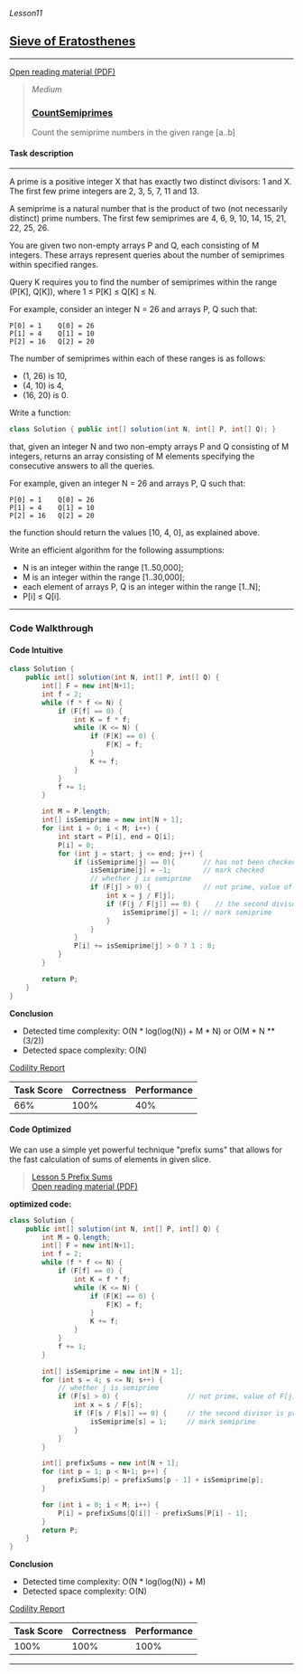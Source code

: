 _Lesson11_
## [Sieve of Eratosthenes](https://app.codility.com/programmers/lessons/11-sieve_of_eratosthenes/)

***
[Open reading material (PDF)](https://codility.com/media/train/9-Sieve.pdf)

> _Medium_
> ### [CountSemiprimes](https://app.codility.com/programmers/lessons/11-sieve_of_eratosthenes/count_semiprimes/)
> Count the semiprime numbers in the given range [a..b]

#### Task description
***
A prime is a positive integer X that has exactly two distinct divisors: 1 and X. The first few prime integers are 2, 3, 5, 7, 11 and 13.

A semiprime is a natural number that is the product of two (not necessarily distinct) prime numbers. The first few semiprimes are 4, 6, 9, 10, 14, 15, 21, 22, 25, 26.

You are given two non-empty arrays P and Q, each consisting of M integers. These arrays represent queries about the number of semiprimes within specified ranges.

Query K requires you to find the number of semiprimes within the range (P[K], Q[K]), where 1 ≤ P[K] ≤ Q[K] ≤ N.

For example, consider an integer N = 26 and arrays P, Q such that:

    P[0] = 1    Q[0] = 26
    P[1] = 4    Q[1] = 10
    P[2] = 16   Q[2] = 20

The number of semiprimes within each of these ranges is as follows:

* (1, 26) is 10,
* (4, 10) is 4,
* (16, 20) is 0.

Write a function:
```java
class Solution { public int[] solution(int N, int[] P, int[] Q); }
```
that, given an integer N and two non-empty arrays P and Q consisting of M integers, returns an array consisting of M elements specifying the consecutive answers to all the queries.

For example, given an integer N = 26 and arrays P, Q such that:

    P[0] = 1    Q[0] = 26
    P[1] = 4    Q[1] = 10
    P[2] = 16   Q[2] = 20

the function should return the values [10, 4, 0], as explained above.

Write an efficient algorithm for the following assumptions:

* N is an integer within the range [1..50,000];
* M is an integer within the range [1..30,000];
* each element of arrays P, Q is an integer within the range [1..N];
* P[i] ≤ Q[i].

***

### Code Walkthrough

#### Code Intuitive
```java
class Solution {
    public int[] solution(int N, int[] P, int[] Q) {
        int[] F = new int[N+1];
        int f = 2;
        while (f * f <= N) {
            if (F[f] == 0) {
                int K = f * f;
                while (K <= N) {
                    if (F[K] == 0) {
                        F[K] = f;
                    }
                    K += f;
                }
            }
            f += 1;
        }

        int M = P.length;
        int[] isSemiprime = new int[N + 1];
        for (int i = 0; i < M; i++) {
            int start = P[i], end = Q[i];
            P[i] = 0;
            for (int j = start; j <= end; j++) {
                if (isSemiprime[j] == 0){       // has not been checked
                    isSemiprime[j] = -1;        // mark checked
                    // whether j is semiprime
                    if (F[j] > 0) {             // not prime, value of F[j] is the first prime divisor of number j
                        int x = j / F[j];
                        if (F[j / F[j]] == 0) {    // the second divisor is prime
                            isSemiprime[j] = 1; // mark semiprime
                        }
                    }
                }
                P[i] += isSemiprime[j] > 0 ? 1 : 0;
            }
        }

        return P;
    }
}
```

**Conclusion**
* Detected time complexity: O(N * log(log(N)) + M * N) or O(M * N ** (3/2))
* Detected space complexity: O(N)

[Codility Report](https://app.codility.com/demo/results/training7UKEAN-SSD/)

|Task Score|Correctness|Performance|
|---|---|---|
|66%|100%|40%|

#### Code Optimized
We can use a simple yet powerful technique "prefix sums" that allows for the fast calculation of sums of elements in given slice. 

> [Lesson 5 Prefix Sums](https://app.codility.com/programmers/lessons/5-prefix_sums/)  
> [Open reading material (PDF)](https://codility.com/media/train/3-PrefixSums.pdf)

**optimized code:**  
```java
class Solution {
    public int[] solution(int N, int[] P, int[] Q) {
        int M = Q.length;
        int[] F = new int[N+1];
        int f = 2;
        while (f * f <= N) {
            if (F[f] == 0) {
                int K = f * f;
                while (K <= N) {
                    if (F[K] == 0) {
                        F[K] = f;
                    }
                    K += f;
                }
            }
            f += 1;
        }

        int[] isSemiprime = new int[N + 1];
        for (int s = 4; s <= N; s++) {
            // whether j is semiprime
            if (F[s] > 0) {                 // not prime, value of F[j] is the first prime divisor of number j
                int x = s / F[s];
                if (F[s / F[s]] == 0) {     // the second divisor is prime
                    isSemiprime[s] = 1;     // mark semiprime
                }
            }
        }

        int[] prefixSums = new int[N + 1];
        for (int p = 1; p < N+1; p++) {
            prefixSums[p] = prefixSums[p - 1] + isSemiprime[p];
        }

        for (int i = 0; i < M; i++) {
            P[i] = prefixSums[Q[i]] - prefixSums[P[i] - 1];
        }
        return P;
    }
}
```

**Conclusion**
* Detected time complexity:  O(N * log(log(N)) + M)
* Detected space complexity: O(N)

[Codility Report](https://app.codility.com/demo/results/trainingAWV5GB-M73/)

|Task Score|Correctness|Performance|
|---|---|---|
|100%|100%|100%|
***
